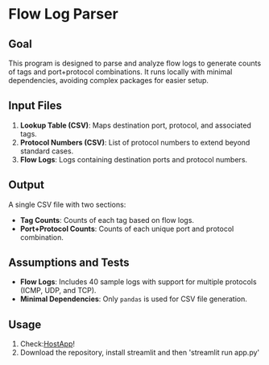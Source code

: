 # Flow Log Parser

## Goal

This program is designed to parse and analyze flow logs to generate counts of tags and port+protocol combinations. It runs locally with minimal dependencies, avoiding complex packages for easier setup.

## Input Files

1. **Lookup Table (CSV)**: Maps destination port, protocol, and associated tags.
2. **Protocol Numbers (CSV)**: List of protocol numbers to extend beyond standard cases.
3. **Flow Logs**: Logs containing destination ports and protocol numbers.

## Output

A single CSV file with two sections:
- **Tag Counts**: Counts of each tag based on flow logs.
- **Port+Protocol Counts**: Counts of each unique port and protocol combination.

## Assumptions and Tests

- **Flow Logs**: Includes 40 sample logs with support for multiple protocols (ICMP, UDP, and TCP).
- **Minimal Dependencies**: Only `pandas` is used for CSV file generation.

## Usage

1. Check:[HostApp](https://shivangraikar-flowlog-parser-app-cdeeko.streamlit.app/)!
2. Download the repository, install streamlit and then 'streamlit run app.py'
